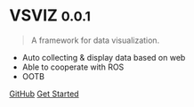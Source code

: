 <!-- ![logo](_media/icon.svg) -->

# VSVIZ <small>0.0.1</small>

> A framework for data visualization.

- Auto collecting & display data based on web
- Able to cooperate with ROS
- OOTB

[GitHub](https://github.com/purpose233/vsviz/)
[Get Started](#vsviz)
